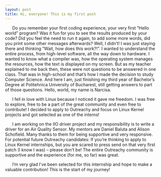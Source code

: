 ```yaml
---
layout: post
title: Hi, everyone! This is my first post
---
```


&nbsp;&nbsp;&nbsp;&nbsp;&nbsp;&nbsp;Do you remember your first coding experience, your very first “Hello world” program? Was it fun for you to see the results produced by your code? Did you feel the need to run it again, to add some more words, did you print some other messages afterwards? Well, I didn’t! I was just staying there and thinking “Wait, how does this work?!”. I wanted to understand the entire process, from high-level software, all the way down to hardware. I wanted to know what a compiler was, how the operating system manages the resources, how the text is displayed on my screen. But as my teacher explained to me back then, these were not questions to be answered in one class. That was in high-school and that’s how I made the decision to study Computer Science.  And here I am, just finishing my third year of Bachelor’s Degree at Politehnica University of Bucharest, still getting answers to part of those questions.
Hello, world, my name is Narcisa.  

&nbsp;&nbsp;&nbsp;&nbsp;&nbsp;&nbsp;I fell in love with Linux because I noticed it gave me freedom. I was free to explore, free to be a part of the great community and even free to contribute! I decided to apply to Outreachy and focus on Linux Kernel projects and got selected as one of the interns!  
 
&nbsp;&nbsp;&nbsp;&nbsp;&nbsp;&nbsp;I am working on the IIO driver project and my responsibility is to write a driver for an Air Quality Sensor. My mentors are Daniel Baluta and Alison Schofield. Many thanks to them for being supportive and very responsive.  
For potential future Outreachy candidates: If you’re thinking to apply to Linux Kernel internships, but you are scared to press send on that very first patch (I know I was) – please don’t be! The entire Outreachy community is supportive and the experience (for me, so far) was great.  

&nbsp;&nbsp;&nbsp;&nbsp;&nbsp;&nbsp;I’m very glad I’ve been selected for this internship and hope to make a valuable contribution! This is the start of my journey!

